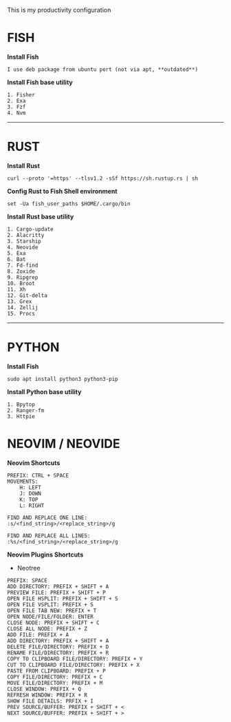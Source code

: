 This is my productivity configuration


FISH
===

**Install Fish**
```
I use deb package from ubuntu port (not via apt, **outdated**)
```

**Install Fish base utility**
```
1. Fisher
2. Exa
3. Fzf
4. Nvm
```
___

RUST
===

**Install Rust**
```
curl --proto '=https' --tlsv1.2 -sSf https://sh.rustup.rs | sh
```

**Config Rust to Fish Shell environment**
```
set -Ua fish_user_paths $HOME/.cargo/bin
```

**Install Rust base utility**
```
1. Cargo-update 
2. Alacritty
3. Starship
4. Neovide
5. Exa
6. Bat
7. Fd-find
8. Zoxide
9. Ripgrep
10. Broot
11. Xh
12. Git-delta
13. Grex
14. Zellij
15. Procs
```
___

PYTHON
===

**Install Fish**
```
sudo apt install python3 python3-pip
```

**Install Python base utility**
```
1. Bpytop
2. Ranger-fm
3. Httpie
```

NEOVIM / NEOVIDE
===

**Neovim Shortcuts**
```
PREFIX: CTRL + SPACE
MOVEMENTS:
	H: LEFT
	J: DOWN
	K: TOP
	L: RIGHT

FIND AND REPLACE ONE LINE:
:s/<find_string>/<replace_string>/g

FIND AND REPLACE ALL LINES:
:%s/<find_string>/<replace_string>/g
```

**Neovim Plugins Shortcuts**
- Neotree
```
PREFIX: SPACE
ADD DIRECTORY: PREFIX + SHIFT + A
PREVIEW FILE: PREFIX + SHIFT + P
OPEN FILE HSPLIT: PREFIX + SHIFT + S
OPEN FILE VSPLIT: PREFIX + S
OPEN FILE TAB NEW: PREFIX + T
OPEN NODE/FILE/FOLDER: ENTER
CLOSE NODE: PREFIX + SHIFT + C
CLOSE ALL NODE: PREFIX + Z
ADD FILE: PREFIX + A
ADD DIRECTORY: PREFIX + SHIFT + A
DELETE FILE/DIRECTORY: PREFIX + D
RENAME FILE/DIRECTORY: PREFIX + R
COPY TO CLIPBOARD FILE/DIRECTORY: PREFIX + Y
CUT TO CLIPBOARD FILE/DIRECTORY: PREFIX + X
PASTE FROM CLIPBOARD: PREFIX + P
COPY FILE/DIRECTORY: PREFIX + C
MOVE FILE/DIRECTORY: PREFIX + M
CLOSE WINDOW: PREFIX + Q
REFRESH WINDOW: PREFIX + R
SHOW FILE DETAILS: PRFIX + I
PREV SOURCE/BUFFER: PREFIX + SHIFT + <
NEXT SOURCE/BUFFER: PREFIX + SHIFT + >
```